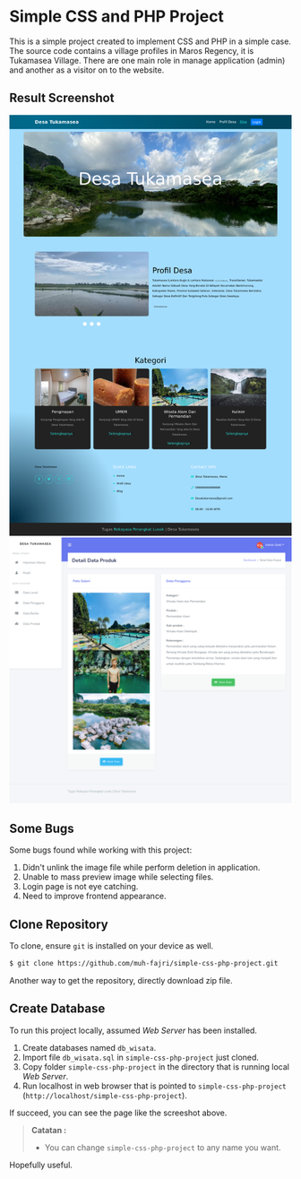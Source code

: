 # Simple CSS and PHP Project

This is a simple project created to implement CSS and PHP in a simple case. The source
code contains a village profiles in Maros Regency, it is Tukamasea Village. There are
one main role in manage application (admin) and another as a visitor on to the website.

## Result Screenshot
![css_fe](ss_index_fe.png)
![php_be](ss_detail_product_be.png)

## Some Bugs
Some bugs found while working with this project:
1. Didn't unlink the image file while perform deletion in application.
2. Unable to mass preview image while selecting files.
3. Login page is not eye catching.
4. Need to improve frontend appearance.

## Clone Repository
To clone, ensure `git` is installed on your device as well.

```bash
$ git clone https://github.com/muh-fajri/simple-css-php-project.git
```
Another way to get the repository, directly download zip file.

## Create Database
To run this project locally, assumed *Web Server* has been installed.
1. Create databases named `db_wisata`.
2. Import file `db_wisata.sql` in `simple-css-php-project` just cloned.
3. Copy folder `simple-css-php-project` in the directory that is running local *Web Server*.
4. Run localhost in web browser that is pointed to `simple-css-php-project` (`http://localhost/simple-css-php-project`).

If succeed, you can see the page like the screeshot above.

> **Catatan :**
> - You can change `simple-css-php-project` to any name you want.

Hopefully useful.